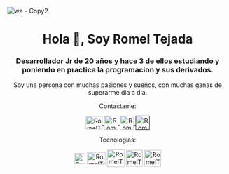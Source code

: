![wa - Copy2](https://github.com/RomelTeja7/RomelTeja7/assets/118077551/e10ac388-eb32-40e4-92c4-a3a64bba479e)
<h1 align="center">Hola 👋, Soy Romel Tejada</h1>
<h3 align="center">Desarrollador Jr de 20 años y hace 3 de ellos estudiando y poniendo en practica la programacion y sus derivados.</h3>
<p align="center">Soy una persona con muchas pasiones y sueños, con muchas ganas de superarme dia a dia.</p>
<p align="center">Contactame: </p>
<p align="center">
   <a href="https://twitter.com/Tejad07" target="_blank">
    <img align="center" src="https://cdn.jsdelivr.net/gh/walkxcode/dashboard-icons@master/png/twitter.png" alt="RomelT" height="30px" width="38px"/>
   </a>
   <a href="https://www.instagram.com/romelteja7/" target="_blank">
    <img align="center" src="https://cdn.jsdelivr.net/gh/walkxcode/dashboard-icons@master/png/instagram.png" alt="RomelT" height="32px" width="32px"/>
  </a>
   <a href="www.linkedin.com/in/romelteja7" target="_blank">
    <img align="center" src="https://cdn.jsdelivr.net/gh/walkxcode/dashboard-icons@master/png/linkedin.png" alt="RomelT" height="32px" width="32px"/>
  </a>
     <a href="" target="_blank">
    <img align="center" src="https://cdn.jsdelivr.net/gh/walkxcode/dashboard-icons@master/png/telegram.png" alt="RomelT" height="32px" width="32px"/>
  </a>
</p>
<p align="center">Tecnologias: </p>
<p align="center">
  <img align="center" src="https://cdn.jsdelivr.net/gh/walkxcode/dashboard-icons@master/png/java.png"  alt="RomelT" width="25px"/>
  <img align="center" src="https://cdn.jsdelivr.net/gh/walkxcode/dashboard-icons@master/png/php.png"   alt="RomelT" height="28px" width="42px"/>
  <img align="center" src="https://cdn.jsdelivr.net/gh/walkxcode/dashboard-icons@master/png/mysql.png" alt="RomelT" width="40px"/>
  <img align="center" src="https://cdn.jsdelivr.net/gh/walkxcode/dashboard-icons@master/png/html.png"  alt="RomelT" height="38px" weight="38px"/>
  <img align="center" src="https://cdn.jsdelivr.net/gh/walkxcode/dashboard-icons@master/png/css.png"   alt="RomelT" height="38px" weight="38px"/>
</p>
